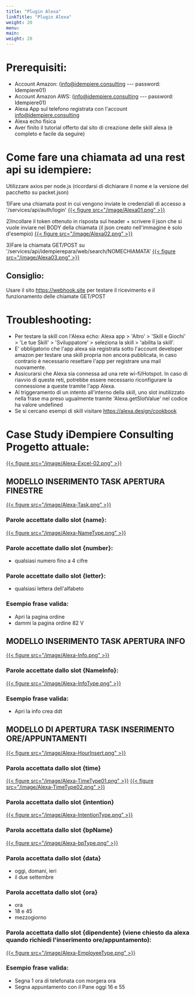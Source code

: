 ```yaml
---
title: "Plugin Alexa"
linkTitle: "Plugin Alexa"
weight: 20
menu:
main:
weight: 20
--- 
```




# Prerequisiti:

- Account Amazon: (info@idempiere.consulting --- password: Idempiere01)
- Account Amazon AWS: (info@idempiere.consulting --- password: Idempiere01)
- Alexa App sul telefono registrata con l'account info@idempiere.consulting
- Alexa echo fisica
- Aver finito il tutorial offerto dal sito di creazione delle skill alexa (è completo e facile da seguire)


# Come fare una chiamata ad una rest api su idempiere:

Utilizzare  axios per node.js (ricordarsi di dichiarare il nome e la versione del pacchetto su packet.json)

1)Fare una chiamata post in cui vengono inviate le credenziali di accesso a '/services/api/auth/login'
[{{< figure src="/image/Alexa01.png" >}}](/image/Alexa01.png)

2)Incollare il token ottenuto in risposta sul header + scrivere il json che si vuole inviare nel BODY della chiamata (il json creato nell'immagine è solo d'esempio)
[{{< figure src="/image/Alexa02.png" >}}](/image/Alexa02.png)

3)Fare la chiamata GET/POST su '/services/api/idempierepara/web/search/NOMECHIAMATA'
[{{< figure src="/image/Alexa03.png" >}}](/image/Alexa03.png)

## Consiglio:
Usare il sito https://webhook.site per testare il ricevimento e il funzionamento delle chiamate GET/POST

# Troubleshooting:

- Per testare la skill con l'Alexa echo: Alexa app > 'Altro' > 'Skill e Giochi' > 'Le tue Skill' > 'Sviluppatore' > seleziona la skill > 'abilita la skill'.
- E' obbligatorio che l'app alexa sia registrata sotto l'account developer amazon per testare una  skill propria non ancora pubblicata, in caso contrario è necessario resettare l'app per registrare una mail nuovamente.
- Assicurarsi che Alexa sia connessa ad una rete wi-fi/Hotspot. In caso di riavvio di queste reti, potrebbe essere necessario riconfigurare la connessione a queste tramite l'app Alexa.
- Al triggeramento di un intento all'interno della skill, uno slot inutilizzato nella frase ma preso ugualmente tramite 'Alexa.getSlotValue' nel codice ha valore undefined
- Se si cercano esempi di skill visitare https://alexa.design/cookbook

# Case Study iDempiere Consulting Progetto attuale:


[{{< figure src="/image/Alexa-Excel-02.png" >}}](/image/Alexa-Excel-02.png)


## MODELLO INSERIMENTO TASK APERTURA FINESTRE

[{{< figure src="/image/Alexa-Task.png" >}}](/image/Alexa-Task.png)

### Parole accettate dallo slot {name}:
[{{< figure src="/image/Alexa-NameType.png" >}}](/image/Alexa-NameType.png)

### Parole accettate dallo slot {number}:
- qualsiasi numero fino a 4 cifre

### Parole accettate dallo slot {letter}:
- qualsiasi lettera dell'alfabeto

### Esempio frase valida:
- Apri la pagina ordine
- dammi la pagina ordine 82 V

## MODELLO INSERIMENTO TASK APERTURA INFO
[{{< figure src="/image/Alexa-Info.png" >}}](/image/Alexa-Info.png)

### Parole accettate dallo slot {NameInfo}:
[{{< figure src="/image/Alexa-InfoType.png" >}}](/image/Alexa-InfoType.png)

### Esempio frase valida:
- Apri la info crea ddt

## MODELLO DI APERTURA TASK INSERIMENTO ORE/APPUNTAMENTI
[{{< figure src="/image/Alexa-HourInsert.png" >}}](/image/Alexa-HourInsert.png)

### Parola accettata dallo slot {time}
[{{< figure src="/image/Alexa-TimeType01.png" >}}](/image/Alexa-TimeType01.png)
[{{< figure src="/image/Alexa-TimeType02.png" >}}](/image/Alexa-TimeType02.png)


### Parola accettata dallo slot {intention}
[{{< figure src="/image/Alexa-IntentionType.png" >}}](/image/Alexa-IntentionType.png)

### Parola accettata dallo slot {bpName}
[{{< figure src="/image/Alexa-bpType.png" >}}](/image/Alexa-bpType.png)

### Parola accettata dallo slot {data}
- oggi, domani, ieri
- il due settembre

### Parola accettata dallo slot {ora}
- ora
- 18 e 45
- mezzogiorno

### Parola accettata dallo slot {dipendente} (viene chiesto da alexa quando richiedi l'inserimento ore/appuntamento):
[{{< figure src="/image/Alexa-EmployeeType.png" >}}](/image/Alexa-EmployeeType.png)

### Esempio frase valida:
- Segna 1 ora di telefonata con morgera ora
- Segna appuntamento con il Pane oggi 16 e 55



